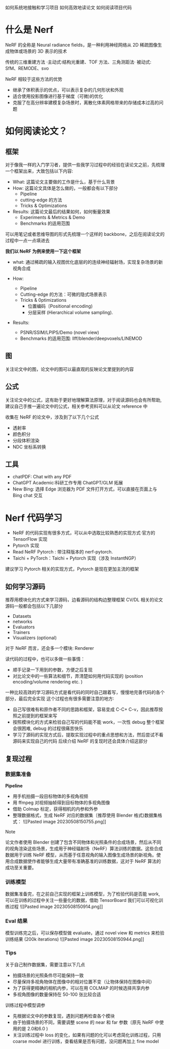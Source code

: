 如何系统地接触和学习项目
如何高效地读论文
如何阅读项目代码
# 什么是 Nerf

NeRF 的全称是 Neural radiance fields，是一种利用神经网络从 2D 稀疏图像生成物体或场景的 3D 表示的技术

传统的三维重建方法
·主动式∶结构光重建、TOF 方法、三角测距法·
被动式: SfM、REMODE、svo

NeRF 相较于这些方法的优势
- 继承了体积表示的优点，可以表示复杂的几何形状和外观
- 适合使用投影图像进行基于梯度（可微)的优化
- 克服了在高分辨率建模复杂场景时，离散化体素网格带来的存储成本过高的问题

# 如何阅读论文？
## 框架
对于像我一样的入门学习者，提供一些我学习过程中的经验在读论文之前，先梳理一个框架出来，大致包括以下内容:

- What: 这篇论文主要做的工作是什么，基于什么背景
- How: 这篇论文具体是怎么做的，一般都会有以下部分
    - Pipeline
    - cutting-edge 的方法
    - Tricks & Optimizations
- Results: 这篇论文最后的结果如何，如何衡量效果 
    - Experiments & Metrics & Demo
    - Benchmarks 的适用范围

可以用笔记或者思维导图的形式先梳理一个这样的 backbone，之后在阅读论文的过程中一点一点填进去

**我们以 NeRF 为例来使用一下这个框架**
- what:
通过稀疏的输入视图优化底层的的连续神经辐射场，实现复杂场景的新视角合成
- How:
    - Pipeline
    - Cutting-edge 的方法︰可微的隐式场景表示 
    - Tricks & 0ptimizations
        - 位置编码〔Positional encoding)
        - 分层采样 (Hierarchical volume sampling).

 - Results:
     - PSNR/SSIM/LPIPS/Demo (novel view)
     - Benchmarks 的适用范围: llff/blender/deepvoxels/LINEMOD

## 图
关注论文中的图，论文中的图可以最直观的反映论文里提到的内容
## 公式
关注论文中的公式，这有助于更好地理解算法原理，对于阅读源码也会有所帮助, 建议自己手推一遍论文中的公式，相关参考资料可以从论文 reference 中

收集在 NeRF 的论文中，涉及到了以下几个公式
- 透射率
- 颜色积分
- 分段体积渲染
- NDC 坐标系转换
## 工具
- chatPDF: Chat with any PDF
- ChatGPT Academic∶科研工作专用 ChatGPT/GLM 拓展
- New Bing: 选择 Edge 浏览器为 PDF 文件打开方式，可以直接在页面上与 Bing chat 交互

# Nerf 代码学习
- NeRF 的代码实现有很多方式，可以从中选取比较熟悉的实现方式·官方的 TensorFlow 实现
- Pytorch 实现
- Read NeRF Pytorch : 带注释版本的 nerf-pytorch. 
- Taichi + PyTorch：Taichi + Pytorch 实现（涉及 InstantNGP）

建议学习 Pytorch 相关的实现方式，Pytorch 是现在更加主流的框架

## 如何学习源码
推荐用模块化的方式来学习源码，边看源码的结构边整理框架 CV/DL 相关的论文源码一般都会包括以下几部分
- Datasets
- networks
- Evaluators
- Trainers
- Visualizers (optional)

对于 NeRF 而言，还会多一个模块: Renderer 

读代码的过程中，也可以多做一些事情：
- 顺手记录一下用到的参数，方便之后复现
- 对比论文中的一些算法和细节，弄清楚如何用代码实现的 (position encoding/volume rendering etc. )

一种比较高效的学习源码方式是看代码的同时自己跟着写，慢慢地完善代码的各个部分，最后完全实现
这个过程也有很多需要注意的地方∶
- 自己写很难有和原作者不同的思路和框架，容易变成 C-C+ C-v，因此推荐按照之前提到的框架来写
- 按照模块化的方式来检验自己写的代码能不能 work，一次性 debug 整个框架会很困难, debug 的过程很痛苦快乐
- 学习了源码的实现方式后，提取实现过程中的重点思想和方法，然后尝试不看源码来实现自己的代码
后续介绍 NeRF 的复现时还会具体介绍这部分

## 复现过程
### 数据集准备
**Pipeline**
- 用手机拍摄一段目标物体的多视角视频
- 用 ffmpeg 对视频抽帧得到目标物体的多视角图像
- 借助 Colmap 标定，获得相机的内参和外参
- 整理数据格式，生成 NeRF 对应的数据集〔推荐使用 Blender 格式)数据集格式：
![[Pasted image 20230508150755.png]]

> [!NOTE] 
> 论文作者使用 Blender 创建了包含不同物体和光照条件的合成场景，然后从不同的视角渲染这些场景，生成用于神经辐射场（NeRF）算法训练的数据。这些合成数据用于训练 NeRF 模型，从而基于任意视角的输入图像生成场景的新视角。使用合成数据使作者能够生成大量带有准确基准的训练数据，这对于 NeRF 算法的成功至关重要。

### 训练模型
数据集准备完，在之前自己实现的框架上训练模型，为了检验代码是否能 work, 可以在训练的过程中关注一些量化的数据，借助 TensorBoard 我们可以可视化训练过程
![[Pasted image 20230508150914.png]]

### Eval 结果
模型训练完之后，可以保存模型做 evaluate，通过 novel view 和 metrics 来检验训练结果 (200k iterations)
![[Pasted image 20230508150944.png]]

### Tips
关于自己制作数据集，需要注意以下几点
- 拍摄场景的光照条件尽可能保持一致
- 尽量保持多视角物体在图像中的相对位置不变（让物体保持在图像中间）
- 为了获得更精确的相机内参，可以在用 COLMAP 的时候选择共享内参
- 多视角图像的数量保持在 50-100 张比较合适

训练过程中模型调参
- 先根据论文中的参数复现，遇到问题再检查各个模块
- 由于拍摄场景的不同，需要调整 scene 的 near 和 far 参数〔原先 NeRF 中使用的是 2.0和6.0 )
- 关注训练过程中 loss 的变化，如果有问题的化可以考虑简化训练过程，只用 coarse model 进行训练，查看结果是否有问题，没问题再加上 fine model

